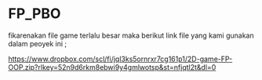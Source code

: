 # FP_PBO


fikarenakan file game terlalu besar maka berikut link file yang kami gunakan dalam peoyek ini ;

https://www.dropbox.com/scl/fi/jql3ks5ornrxr7cg161p1/2D-game-FP-OOP.zip?rlkey=52n9d6rkm8ebwi9y4gmlwotsp&st=nfjqtl2t&dl=0
